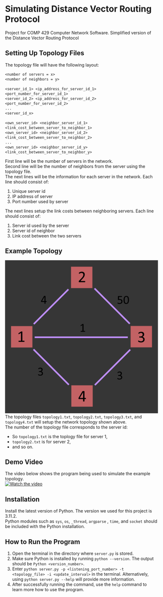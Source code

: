 # Simulating Distance Vector Routing Protocol
Project for COMP 429 Computer Network Software. Simplified version of the Distance Vector Routing Protocol

## Setting Up Topology Files
The topology file will have the following layout:
```
<number of servers = x>
<number of neighbors = y>

<server_id_1> <ip_address_for_server_id_1> <port_number_for_server_id_1>
<server_id_2> <ip_address_for_server_id_2> <port_number_for_server_id_2>
...
<server_id_x>

<own_server_id> <neighbor_server_id_1> <link_cost_between_server_to_neighbor_1>
<own_server_id> <neighbor_server_id_2> <link_cost_between_server_to_neighbor_2>
...
<own_server_id> <neighbor_server_id_y> <link_cost_between_server_to_neighbor_y>
```
First line will be the number of servers in the network.<br>
Second line will be the number of neighbors from the server using the topology file.<br>
The next lines will be the information for each server in the network. Each line should consist of:<br>
1. Unique server id<br>
2. IP address of server<br>
3. Port number used by server<br>

The next lines setup the link costs between neighboring servers. Each line should consist of:<br>
1. Server id used by the server
2. Server id of neighbor
3. Link cost between the two servers

## Example Topology
![alt text](https://github.com/joshua-domantay/comp429-distance-vector-routing/blob/main/topology_example.png?raw=true)<br>
The topology files `topology1.txt`, `topology2.txt`, `topology3.txt`, and `topology4.txt` will setup the network topology shown above.<br>
The number of the topology file corresponds to the server id:<br>
- So `topology1.txt` is the toplogy file for server 1,<br>
- `topology2.txt` is for server 2,<br>
- and so on.<br>

## Demo Video
The video below shows the program being used to simulate the example topology.<br>
[![Watch the video](https://img.youtube.com/vi/xmpdT7G13QE/maxresdefault.jpg)](https://youtu.be/xmpdT7G13QE)<br>

## Installation
Install the latest version of Python. The version we used for this project is 3.11.2.<br>
Python modules such as `sys`, `os`, `_thread`, `argparse` , `time`, and `socket` should be included with the Python installation.<br>

## How to Run the Program
1. Open the terminal in the directory where `server.py` is stored.<br>
2. Make sure Python is installed by running `python --version`. The output should be `Python <version_number>`.<br>
3. Enter `python server.py -p <listening_port_number> -t <topology_file> -i <update_interval>` in the terminal. Alternatively, using `python server.py --help` will provide more information.<br>
4. After successfully running the command, use the `help` command to learn more how to use the program.<br>
